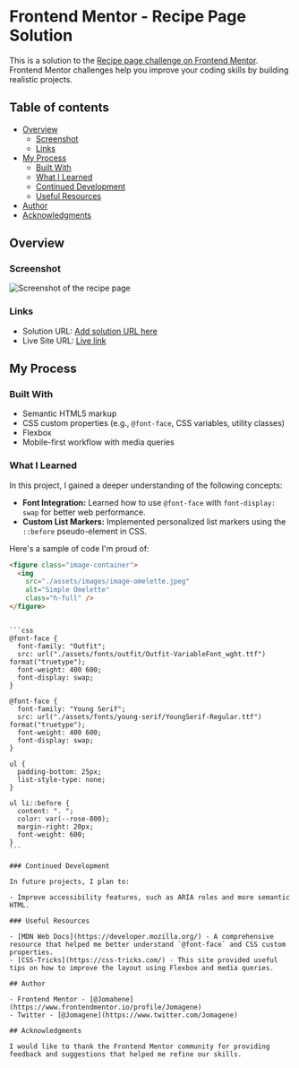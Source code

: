 # Frontend Mentor - Recipe Page Solution

This is a solution to the [Recipe page challenge on Frontend Mentor](https://www.frontendmentor.io/challenges/recipe-page-KiTsR8QQKm). Frontend Mentor challenges help you improve your coding skills by building realistic projects.

## Table of contents

- [Overview](#overview)
  - [Screenshot](#screenshot)
  - [Links](#links)
- [My Process](#my-process)
  - [Built With](#built-with)
  - [What I Learned](#what-i-learned)
  - [Continued Development](#continued-development)
  - [Useful Resources](#useful-resources)
- [Author](#author)
- [Acknowledgments](#acknowledgments)

## Overview

### Screenshot

![Screenshot of the recipe page](./screenshot.jpg)

### Links

- Solution URL: [Add solution URL here](https://your-solution-url.com)
- Live Site URL: [Live link](https://jomagene.github.io/Recipe-page/)

## My Process

### Built With

- Semantic HTML5 markup
- CSS custom properties (e.g., `@font-face`, CSS variables, utility classes)
- Flexbox
- Mobile-first workflow with media queries

### What I Learned

In this project, I gained a deeper understanding of the following concepts:

- **Font Integration:** Learned how to use `@font-face` with `font-display: swap` for better web performance.
- **Custom List Markers:** Implemented personalized list markers using the `::before` pseudo-element in CSS.

Here's a sample of code I'm proud of:

```html
<figure class="image-container">
  <img
    src="./assets/images/image-omelette.jpeg"
    alt="Simple Omelette"
    class="h-full" />
</figure>
```

````

```css
@font-face {
  font-family: "Outfit";
  src: url("./assets/fonts/outfit/Outfit-VariableFont_wght.ttf") format("truetype");
  font-weight: 400 600;
  font-display: swap;
}

@font-face {
  font-family: "Young Serif";
  src: url("./assets/fonts/young-serif/YoungSerif-Regular.ttf") format("truetype");
  font-weight: 400 600;
  font-display: swap;
}

ul {
  padding-bottom: 25px;
  list-style-type: none;
}

ul li::before {
  content: ". ";
  color: var(--rose-800);
  margin-right: 20px;
  font-weight: 600;
}
```

### Continued Development

In future projects, I plan to:

- Improve accessibility features, such as ARIA roles and more semantic HTML.

### Useful Resources

- [MDN Web Docs](https://developer.mozilla.org/) - A comprehensive resource that helped me better understand `@font-face` and CSS custom properties.
- [CSS-Tricks](https://css-tricks.com/) - This site provided useful tips on how to improve the layout using Flexbox and media queries.

## Author

- Frontend Mentor - [@Jomahene](https://www.frontendmentor.io/profile/Jomagene)
- Twitter - [@Jomagene](https://www.twitter.com/Jomagene)

## Acknowledgments

I would like to thank the Frontend Mentor community for providing feedback and suggestions that helped me refine our skills.
````
